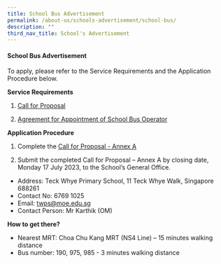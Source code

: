```yaml
---
title: School Bus Advertisement
permalink: /about-us/schools-advertisement/school-bus/
description: ""
third_nav_title: School's Advertisement
---
```

#### School Bus Advertisement

To apply, please refer to the Service Requirements and the Application Procedure below.

**Service Requirements**
1.	[Call for Proposal](/files/School%20Bus%20Services/School%20Bus%20Ads/call%20for%20proposals%20by%20school.pdf)
 
2.	[Agreement for Appointment of School Bus Operator](/files/School%20Bus%20Services/School%20Bus%20Ads/agreement%20for%20appointment%20of%20school%20bus%20operator.pdf)

**Application Procedure**

1. Complete the [Call for Proposal - Annex A](/files/School%20Bus%20Services/School%20Bus%20Ads/call%20for%20proposal%20-%20annex%20a.pdf)

2. Submit the completed Call for Proposal – Annex A by closing date, Monday 17 July 2023, to the School’s General Office.

* Address: Teck Whye Primary School, 11 Teck Whye Walk, Singapore 688261
* Contact No: 6769 1025
* Email: [twps@moe.edu.sg](mailto:twps@moe.edu.sg)
* Contact Person: Mr Karthik (OM)


**How to get there?**
* Nearest MRT: Choa Chu Kang MRT (NS4 Line) – 15 minutes walking distance
* Bus number: 190, 975, 985 - 3 minutes walking distance